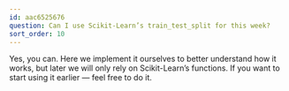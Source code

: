 ```yaml
---
id: aac6525676
question: Can I use Scikit-Learn’s train_test_split for this week?
sort_order: 10
---
```


Yes, you can. Here we implement it ourselves to better understand how it works, but later we will only rely on Scikit-Learn’s functions. If you want to start using it earlier — feel free to do it.
